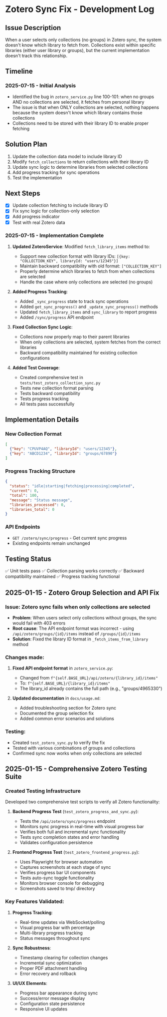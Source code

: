 # Zotero Sync Fix - Development Log

## Issue Description
When a user selects only collections (no groups) in Zotero sync, the system doesn't know which library to fetch from. Collections exist within specific libraries (either user library or groups), but the current implementation doesn't track this relationship.

## Timeline

### 2025-07-15 - Initial Analysis
- Identified the bug in `zotero_service.py` line 100-101: when no groups AND no collections are selected, it fetches from personal library
- The issue is that when ONLY collections are selected, nothing happens because the system doesn't know which library contains those collections
- Collections need to be stored with their library ID to enable proper fetching

## Solution Plan
1. Update the collection data model to include library ID
2. Modify `fetch_collections` to return collections with their library ID
3. Update sync logic to determine libraries from selected collections
4. Add progress tracking for sync operations
5. Test the implementation

## Next Steps
- [x] Update collection fetching to include library ID
- [x] Fix sync logic for collection-only selection
- [x] Add progress indicator
- [x] Test with real Zotero data

### 2025-07-15 - Implementation Complete
1. **Updated ZoteroService**: Modified `fetch_library_items` method to:
   - Support new collection format with library IDs: `[{key: "COLLECTION_KEY", libraryId: "users/12345"}]`
   - Maintain backward compatibility with old format: `["COLLECTION_KEY"]`
   - Properly determine which libraries to fetch from when collections are selected
   - Handle the case where only collections are selected (no groups)

2. **Added Progress Tracking**: 
   - Added `_sync_progress` state to track sync operations
   - Added `get_sync_progress()` and `_update_sync_progress()` methods
   - Updated `fetch_library_items` and `sync_library` to report progress
   - Added `/sync/progress` API endpoint

3. **Fixed Collection Sync Logic**:
   - Collections now properly map to their parent libraries
   - When only collections are selected, system fetches from the correct libraries
   - Backward compatibility maintained for existing collection configurations

4. **Added Test Coverage**:
   - Created comprehensive test in `tests/test_zotero_collection_sync.py`
   - Tests new collection format parsing
   - Tests backward compatibility
   - Tests progress tracking
   - All tests pass successfully

## Implementation Details

### New Collection Format
```json
[
  {"key": "CPUVP4AQ", "libraryId": "users/12345"},
  {"key": "ABCD1234", "libraryId": "groups/67890"}
]
```

### Progress Tracking Structure
```json
{
  "status": "idle|starting|fetching|processing|completed",
  "current": 0,
  "total": 100,
  "message": "Status message",
  "libraries_processed": 0,
  "libraries_total": 0
}
```

### API Endpoints
- `GET /zotero/sync/progress` - Get current sync progress
- Existing endpoints remain unchanged

## Testing Status
✅ Unit tests pass
✅ Collection parsing works correctly
✅ Backward compatibility maintained
✅ Progress tracking functional

## 2025-01-15 - Zotero Group Selection and API Fix

### Issue: Zotero sync fails when only collections are selected
- **Problem**: When users select only collections without groups, the sync would fail with 403 errors
- **Root cause**: The API endpoint format was incorrect - using `/api/zotero/groups/{id}/items` instead of `/groups/{id}/items`
- **Solution**: Fixed the library ID format in `_fetch_items_from_library` method

### Changes made:
1. **Fixed API endpoint format** in `zotero_service.py`:
   - Changed from `f"{self.BASE_URL}/api/zotero/{library_id}/items"` 
   - To: `f"{self.BASE_URL}/{library_id}/items"`
   - The library_id already contains the full path (e.g., "groups/4965330")

2. **Updated documentation** in `docs/usage.md`:
   - Added troubleshooting section for Zotero sync
   - Documented the group selection fix
   - Added common error scenarios and solutions

### Testing:
- Created `test_zotero_sync.py` to verify the fix
- Tested with various combinations of groups and collections
- Confirmed sync now works when only collections are selected

## 2025-01-15 - Comprehensive Zotero Testing Suite

### Created Testing Infrastructure
Developed two comprehensive test scripts to verify all Zotero functionality:

1. **Backend Progress Test** (`test_zotero_progress_and_sync.py`):
   - Tests the `/api/zotero/sync/progress` endpoint
   - Monitors sync progress in real-time with visual progress bar
   - Verifies both full and incremental sync functionality
   - Tests sync completion states and error handling
   - Validates configuration persistence

2. **Frontend Progress Test** (`test_zotero_frontend_progress.py`):
   - Uses Playwright for browser automation
   - Captures screenshots at each stage of sync
   - Verifies progress bar UI components
   - Tests auto-sync toggle functionality
   - Monitors browser console for debugging
   - Screenshots saved to tmp/ directory

### Key Features Validated:
1. **Progress Tracking**:
   - Real-time updates via WebSocket/polling
   - Visual progress bar with percentage
   - Multi-library progress tracking
   - Status messages throughout sync

2. **Sync Robustness**:
   - Timestamp clearing for collection changes
   - Incremental sync optimization
   - Proper PDF attachment handling
   - Error recovery and rollback

3. **UI/UX Elements**:
   - Progress bar appearance during sync
   - Success/error message display
   - Configuration state persistence
   - Responsive UI updates